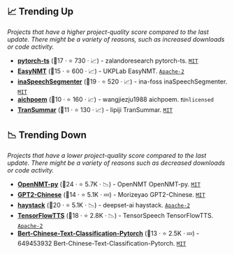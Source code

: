 ## 📈 Trending Up

_Projects that have a higher project-quality score compared to the last update. There might be a variety of reasons, such as increased downloads or code activity._

- <b><a href="https://github.com/zalandoresearch/pytorch-ts">pytorch-ts</a></b> (🥈17 ·  ⭐ 730 · 📈) - zalandoresearch pytorch-ts. <code><a href="http://bit.ly/34MBwT8">MIT</a></code>
- <b><a href="https://github.com/UKPLab/EasyNMT">EasyNMT</a></b> (🥉15 ·  ⭐ 600 · 📈) - UKPLab EasyNMT. <code><a href="http://bit.ly/3nYMfla">Apache-2</a></code>
- <b><a href="https://github.com/ina-foss/inaSpeechSegmenter">inaSpeechSegmenter</a></b> (🥈19 ·  ⭐ 520 · 📈) - ina-foss inaSpeechSegmenter. <code><a href="http://bit.ly/34MBwT8">MIT</a></code>
- <b><a href="https://github.com/wangjiezju1988/aichpoem">aichpoem</a></b> (🥉10 ·  ⭐ 160 · 📈) - wangjiezju1988 aichpoem. <code>❗Unlicensed</code>
- <b><a href="https://github.com/lipiji/TranSummar">TranSummar</a></b> (🥈11 ·  ⭐ 130 · 📈) - lipiji TranSummar. <code><a href="http://bit.ly/34MBwT8">MIT</a></code>

## 📉 Trending Down

_Projects that have a lower project-quality score compared to the last update. There might be a variety of reasons such as decreased downloads or code activity._

- <b><a href="https://github.com/OpenNMT/OpenNMT-py">OpenNMT-py</a></b> (🥇24 ·  ⭐ 5.7K · 📉) - OpenNMT OpenNMT-py. <code><a href="http://bit.ly/34MBwT8">MIT</a></code>
- <b><a href="https://github.com/Morizeyao/GPT2-Chinese">GPT2-Chinese</a></b> (🥈14 ·  ⭐ 5.1K · 💤) - Morizeyao GPT2-Chinese. <code><a href="http://bit.ly/34MBwT8">MIT</a></code>
- <b><a href="https://github.com/deepset-ai/haystack">haystack</a></b> (🥈20 ·  ⭐ 5.1K · 📉) - deepset-ai haystack. <code><a href="http://bit.ly/3nYMfla">Apache-2</a></code>
- <b><a href="https://github.com/TensorSpeech/TensorFlowTTS">TensorFlowTTS</a></b> (🥈18 ·  ⭐ 2.8K · 📉) - TensorSpeech TensorFlowTTS. <code><a href="http://bit.ly/3nYMfla">Apache-2</a></code>
- <b><a href="https://github.com/649453932/Bert-Chinese-Text-Classification-Pytorch">Bert-Chinese-Text-Classification-Pytorch</a></b> (🥉13 ·  ⭐ 2.5K · 💤) - 649453932 Bert-Chinese-Text-Classification-Pytorch. <code><a href="http://bit.ly/34MBwT8">MIT</a></code>

